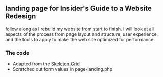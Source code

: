 ## landing page for Insider's Guide to a Website Redesign 
follow along as I rebuild my website from start to finish. I will look at all aspects of the process from page layout and structure, user experience, and the tools to apply to make the web site optimized for performance.


### The code 
+ Adapted from the [Skeleton Grid](http://getskeleton.com/)
+ Scratched out form values in page-landing.php 